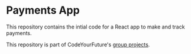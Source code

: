 # Payments App

This repository contains the intial code for a React app to make and track payments.

This repository is part of CodeYourFuture's [group projects](https://github.com/CodeYourFuture/group-projects).
